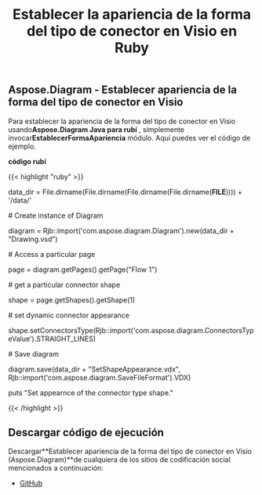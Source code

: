 ﻿---
title: Establecer la apariencia de la forma del tipo de conector en Visio en Ruby
type: docs
weight: 100
url: /es/java/set-appearance-of-the-connector-type-shape-in-visio-in-ruby/
---
## **Aspose.Diagram - Establecer apariencia de la forma del tipo de conector en Visio**
 Para establecer la apariencia de la forma del tipo de conector en Visio usando**Aspose.Diagram Java para rubí** , simplemente invocar**EstablecerFormaApariencia** módulo. Aquí puedes ver el código de ejemplo.

**código rubí**

{{< highlight "ruby" >}}

 data_dir = File.dirname(File.dirname(File.dirname(File.dirname(__FILE__)))) + '/data/'

\# Create instance of Diagram

diagram = Rjb::import('com.aspose.diagram.Diagram').new(data_dir + "Drawing.vsd")

\# Access a particular page

page = diagram.getPages().getPage("Flow 1")

\# get a particular connector shape

shape = page.getShapes().getShape(1)

\# set dynamic connector appearance

shape.setConnectorsType(Rjb::import('com.aspose.diagram.ConnectorsTypeValue').STRAIGHT_LINES)

\# Save diagram

diagram.save(data_dir + "SetShapeAppearance.vdx", Rjb::import('com.aspose.diagram.SaveFileFormat').VDX)

puts "Set appearnce of the connector type shape."

{{< /highlight >}}
## **Descargar código de ejecución**
 Descargar**Establecer apariencia de la forma del tipo de conector en Visio (Aspose.Diagram)**de cualquiera de los sitios de codificación social mencionados a continuación:

- [GitHub](https://github.com/asposediagram/Aspose.Diagram-for-Java/blob/master/Plugins/Aspose_Diagram_Java_for_Ruby/lib/asposediagramjava/Shapes/setshapeappearance.rb)
